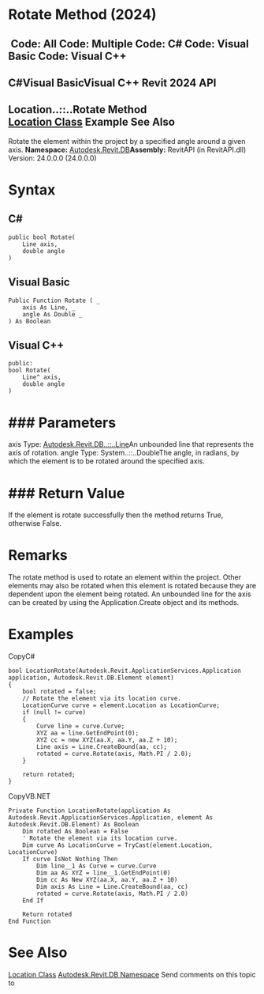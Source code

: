 # Rotate Method (2024)

﻿
 Code: All Code: Multiple Code: C# Code: Visual Basic Code: Visual C++   
---  
C#Visual BasicVisual C++
Revit 2024 API  
---  
Location..::..Rotate Method   
[Location Class](3dbe57e5-fdea-5bf9-c715-52653f56073f.md "Location Class") Example See Also  
---  
Rotate the element within the project by a specified angle around a given axis.
**Namespace:** [Autodesk.Revit.DB](87546ba7-461b-c646-cbb1-2cb8f5bff8b2.md "Autodesk.Revit.DB Namespace")**Assembly:** RevitAPI (in RevitAPI.dll) Version: 24.0.0.0 (24.0.0.0)
# Syntax
C#  
---  
```text
public bool Rotate(
	Line axis,
	double angle
)
```
  
Visual Basic  
---  
```text
Public Function Rotate ( _
	axis As Line, _
	angle As Double _
) As Boolean
```
  
Visual C++  
---  
```text
public:
bool Rotate(
	Line^ axis, 
	double angle
)
```
  
# ### Parameters
axis
    Type: [Autodesk.Revit.DB..::..Line](e7329450-434a-918b-661c-65e15e0585a5.md "Line Class")An unbounded line that represents the axis of rotation.
angle
    Type: System..::..DoubleThe angle, in radians, by which the element is to be rotated around the specified axis.
# ### Return Value
If the element is rotate successfully then the method returns True, otherwise False.
# Remarks
The rotate method is used to rotate an element within the project. Other elements may also be rotated when this element is rotated because they are dependent upon the element being rotated. An unbounded line for the axis can be created by using the Application.Create object and its methods.
# Examples
CopyC#
```text
bool LocationRotate(Autodesk.Revit.ApplicationServices.Application application, Autodesk.Revit.DB.Element element)
{
    bool rotated = false;
    // Rotate the element via its location curve.
    LocationCurve curve = element.Location as LocationCurve;
    if (null != curve)
    {
        Curve line = curve.Curve;
        XYZ aa = line.GetEndPoint(0);
        XYZ cc = new XYZ(aa.X, aa.Y, aa.Z + 10);
        Line axis = Line.CreateBound(aa, cc);
        rotated = curve.Rotate(axis, Math.PI / 2.0);
    }

    return rotated;
}
```

CopyVB.NET
```text
Private Function LocationRotate(application As Autodesk.Revit.ApplicationServices.Application, element As Autodesk.Revit.DB.Element) As Boolean
    Dim rotated As Boolean = False
    ' Rotate the element via its location curve.
    Dim curve As LocationCurve = TryCast(element.Location, LocationCurve)
    If curve IsNot Nothing Then
        Dim line__1 As Curve = curve.Curve
        Dim aa As XYZ = line__1.GetEndPoint(0)
        Dim cc As New XYZ(aa.X, aa.Y, aa.Z + 10)
        Dim axis As Line = Line.CreateBound(aa, cc)
        rotated = curve.Rotate(axis, Math.PI / 2.0)
    End If

    Return rotated
End Function
```

# See Also
[Location Class](3dbe57e5-fdea-5bf9-c715-52653f56073f.md "Location Class")
[Autodesk.Revit.DB Namespace](87546ba7-461b-c646-cbb1-2cb8f5bff8b2.md "Autodesk.Revit.DB Namespace")
Send comments on this topic to 